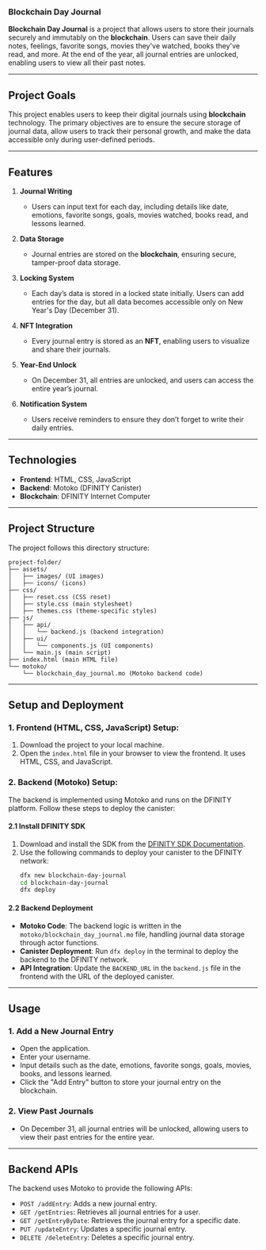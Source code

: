 ### Blockchain Day Journal

**Blockchain Day Journal** is a project that allows users to store their journals securely and immutably on the **blockchain**. Users can save their daily notes, feelings, favorite songs, movies they've watched, books they've read, and more. At the end of the year, all journal entries are unlocked, enabling users to view all their past notes.

---

## **Project Goals**

This project enables users to keep their digital journals using **blockchain** technology. The primary objectives are to ensure the secure storage of journal data, allow users to track their personal growth, and make the data accessible only during user-defined periods.

---

## **Features**

1. **Journal Writing**
   - Users can input text for each day, including details like date, emotions, favorite songs, goals, movies watched, books read, and lessons learned.
   
2. **Data Storage**
   - Journal entries are stored on the **blockchain**, ensuring secure, tamper-proof data storage.

3. **Locking System**
   - Each day’s data is stored in a locked state initially. Users can add entries for the day, but all data becomes accessible only on New Year's Day (December 31).

4. **NFT Integration**
   - Every journal entry is stored as an **NFT**, enabling users to visualize and share their journals.

5. **Year-End Unlock**
   - On December 31, all entries are unlocked, and users can access the entire year’s journal.

6. **Notification System**
   - Users receive reminders to ensure they don’t forget to write their daily entries.

---

## **Technologies**

- **Frontend**: HTML, CSS, JavaScript
- **Backend**: Motoko (DFINITY Canister)
- **Blockchain**: DFINITY Internet Computer

---

## **Project Structure**

The project follows this directory structure:

```
project-folder/
├── assets/
│   ├── images/ (UI images)
│   ├── icons/ (icons)
├── css/
│   ├── reset.css (CSS reset)
│   ├── style.css (main stylesheet)
│   ├── themes.css (theme-specific styles)
├── js/
│   ├── api/
│   │   └── backend.js (backend integration)
│   ├── ui/
│   │   └── components.js (UI components)
│   └── main.js (main script)
├── index.html (main HTML file)
└── motoko/
    └── blockchain_day_journal.mo (Motoko backend code)
```

---

## **Setup and Deployment**

### 1. **Frontend (HTML, CSS, JavaScript) Setup:**

1. Download the project to your local machine.
2. Open the `index.html` file in your browser to view the frontend. It uses HTML, CSS, and JavaScript.

### 2. **Backend (Motoko) Setup:**

The backend is implemented using Motoko and runs on the DFINITY platform. Follow these steps to deploy the canister:

#### 2.1 Install DFINITY SDK

1. Download and install the SDK from the [DFINITY SDK Documentation](https://sdk.dfinity.org/docs/index.html).
2. Use the following commands to deploy your canister to the DFINITY network:
   ```bash
   dfx new blockchain-day-journal
   cd blockchain-day-journal
   dfx deploy
   ```

#### 2.2 Backend Deployment

- **Motoko Code**: The backend logic is written in the `motoko/blockchain_day_journal.mo` file, handling journal data storage through actor functions.
- **Canister Deployment**: Run `dfx deploy` in the terminal to deploy the backend to the DFINITY network.
- **API Integration**: Update the `BACKEND_URL` in the `backend.js` file in the frontend with the URL of the deployed canister.

---

## **Usage**

### 1. **Add a New Journal Entry**

- Open the application.
- Enter your username.
- Input details such as the date, emotions, favorite songs, goals, movies, books, and lessons learned.
- Click the "Add Entry" button to store your journal entry on the blockchain.

### 2. **View Past Journals**

- On December 31, all journal entries will be unlocked, allowing users to view their past entries for the entire year.

---

## **Backend APIs**

The backend uses Motoko to provide the following APIs:

- `POST /addEntry`: Adds a new journal entry.
- `GET /getEntries`: Retrieves all journal entries for a user.
- `GET /getEntryByDate`: Retrieves the journal entry for a specific date.
- `PUT /updateEntry`: Updates a specific journal entry.
- `DELETE /deleteEntry`: Deletes a specific journal entry. 
